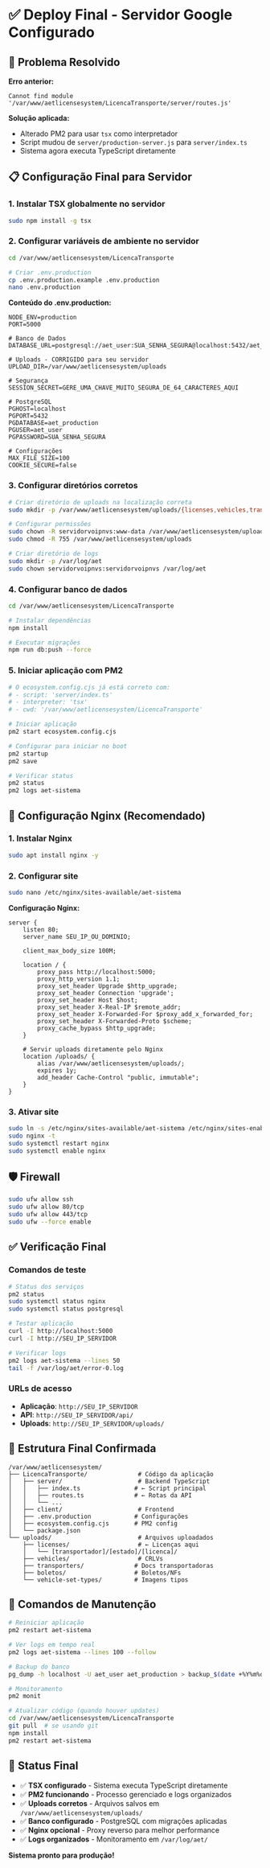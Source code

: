 # ✅ Deploy Final - Servidor Google Configurado

## 🎯 Problema Resolvido

**Erro anterior:**
```
Cannot find module '/var/www/aetlicensesystem/LicencaTransporte/server/routes.js'
```

**Solução aplicada:**
- Alterado PM2 para usar `tsx` como interpretador
- Script mudou de `server/production-server.js` para `server/index.ts`
- Sistema agora executa TypeScript diretamente

## 📋 Configuração Final para Servidor

### 1. Instalar TSX globalmente no servidor
```bash
sudo npm install -g tsx
```

### 2. Configurar variáveis de ambiente no servidor
```bash
cd /var/www/aetlicensesystem/LicencaTransporte

# Criar .env.production
cp .env.production.example .env.production
nano .env.production
```

**Conteúdo do .env.production:**
```env
NODE_ENV=production
PORT=5000

# Banco de Dados
DATABASE_URL=postgresql://aet_user:SUA_SENHA_SEGURA@localhost:5432/aet_production

# Uploads - CORRIGIDO para seu servidor
UPLOAD_DIR=/var/www/aetlicensesystem/uploads

# Segurança
SESSION_SECRET=GERE_UMA_CHAVE_MUITO_SEGURA_DE_64_CARACTERES_AQUI

# PostgreSQL
PGHOST=localhost
PGPORT=5432
PGDATABASE=aet_production
PGUSER=aet_user
PGPASSWORD=SUA_SENHA_SEGURA

# Configurações
MAX_FILE_SIZE=100
COOKIE_SECURE=false
```

### 3. Configurar diretórios corretos
```bash
# Criar diretório de uploads na localização correta
sudo mkdir -p /var/www/aetlicensesystem/uploads/{licenses,vehicles,transporters,boletos,vehicle-set-types}

# Configurar permissões
sudo chown -R servidorvoipnvs:www-data /var/www/aetlicensesystem/uploads
sudo chmod -R 755 /var/www/aetlicensesystem/uploads

# Criar diretório de logs
sudo mkdir -p /var/log/aet
sudo chown servidorvoipnvs:servidorvoipnvs /var/log/aet
```

### 4. Configurar banco de dados
```bash
cd /var/www/aetlicensesystem/LicencaTransporte

# Instalar dependências
npm install

# Executar migrações
npm run db:push --force
```

### 5. Iniciar aplicação com PM2
```bash
# O ecosystem.config.cjs já está correto com:
# - script: 'server/index.ts'
# - interpreter: 'tsx'
# - cwd: '/var/www/aetlicensesystem/LicencaTransporte'

# Iniciar aplicação
pm2 start ecosystem.config.cjs

# Configurar para iniciar no boot
pm2 startup
pm2 save

# Verificar status
pm2 status
pm2 logs aet-sistema
```

## 🔧 Configuração Nginx (Recomendado)

### 1. Instalar Nginx
```bash
sudo apt install nginx -y
```

### 2. Configurar site
```bash
sudo nano /etc/nginx/sites-available/aet-sistema
```

**Configuração Nginx:**
```nginx
server {
    listen 80;
    server_name SEU_IP_OU_DOMINIO;

    client_max_body_size 100M;

    location / {
        proxy_pass http://localhost:5000;
        proxy_http_version 1.1;
        proxy_set_header Upgrade $http_upgrade;
        proxy_set_header Connection 'upgrade';
        proxy_set_header Host $host;
        proxy_set_header X-Real-IP $remote_addr;
        proxy_set_header X-Forwarded-For $proxy_add_x_forwarded_for;
        proxy_set_header X-Forwarded-Proto $scheme;
        proxy_cache_bypass $http_upgrade;
    }

    # Servir uploads diretamente pelo Nginx
    location /uploads/ {
        alias /var/www/aetlicensesystem/uploads/;
        expires 1y;
        add_header Cache-Control "public, immutable";
    }
}
```

### 3. Ativar site
```bash
sudo ln -s /etc/nginx/sites-available/aet-sistema /etc/nginx/sites-enabled/
sudo nginx -t
sudo systemctl restart nginx
sudo systemctl enable nginx
```

## 🛡️ Firewall
```bash
sudo ufw allow ssh
sudo ufw allow 80/tcp
sudo ufw allow 443/tcp
sudo ufw --force enable
```

## ✅ Verificação Final

### Comandos de teste
```bash
# Status dos serviços
pm2 status
sudo systemctl status nginx
sudo systemctl status postgresql

# Testar aplicação
curl -I http://localhost:5000
curl -I http://SEU_IP_SERVIDOR

# Verificar logs
pm2 logs aet-sistema --lines 50
tail -f /var/log/aet/error-0.log
```

### URLs de acesso
- **Aplicação**: `http://SEU_IP_SERVIDOR`
- **API**: `http://SEU_IP_SERVIDOR/api/`
- **Uploads**: `http://SEU_IP_SERVIDOR/uploads/`

## 📂 Estrutura Final Confirmada

```
/var/www/aetlicensesystem/
├── LicencaTransporte/              # Código da aplicação
│   ├── server/                     # Backend TypeScript
│   │   ├── index.ts               # ← Script principal
│   │   ├── routes.ts              # ← Rotas da API
│   │   └── ...
│   ├── client/                     # Frontend
│   ├── .env.production            # Configurações
│   ├── ecosystem.config.cjs       # PM2 config
│   └── package.json
└── uploads/                        # Arquivos uploadados
    ├── licenses/                   # ← Licenças aqui
    │   └── [transportador]/[estado]/[licenca]/
    ├── vehicles/                   # CRLVs
    ├── transporters/              # Docs transportadoras
    ├── boletos/                   # Boletos/NFs
    └── vehicle-set-types/         # Imagens tipos
```

## 🔄 Comandos de Manutenção

```bash
# Reiniciar aplicação
pm2 restart aet-sistema

# Ver logs em tempo real
pm2 logs aet-sistema --lines 100 --follow

# Backup do banco
pg_dump -h localhost -U aet_user aet_production > backup_$(date +%Y%m%d).sql

# Monitoramento
pm2 monit

# Atualizar código (quando houver updates)
cd /var/www/aetlicensesystem/LicencaTransporte
git pull  # se usando git
npm install
pm2 restart aet-sistema
```

## 🎯 Status Final

- ✅ **TSX configurado** - Sistema executa TypeScript diretamente
- ✅ **PM2 funcionando** - Processo gerenciado e logs organizados
- ✅ **Uploads corretos** - Arquivos salvos em `/var/www/aetlicensesystem/uploads/`
- ✅ **Banco configurado** - PostgreSQL com migrações aplicadas
- ✅ **Nginx opcional** - Proxy reverso para melhor performance
- ✅ **Logs organizados** - Monitoramento em `/var/log/aet/`

**Sistema pronto para produção!**